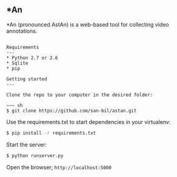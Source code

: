 *An 
---

*An (pronounced AstAn) is a web-based tool for collecting video annotations.

~~~

Requirements
---
* Python 2.7 or 2.6
* Sqlite
* pip

Getting started
---

Clone the repo to your computer in the desired folder:

~~~ sh
$ git clone https://github.com/san-bil/astan.git
~~~

Use the requirements.txt to start dependencies in your virtualenv:

~~~ sh
$ pip install -r requirements.txt
~~~

Start the server:
~~~ sh
$ python runserver.py
~~~


Open the browser; `http://localhost:5000`
